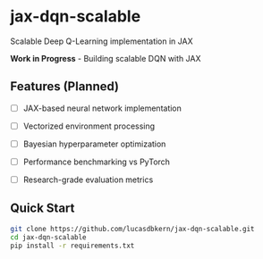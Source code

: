 # jax-dqn-scalable
Scalable Deep Q-Learning implementation in JAX

**Work in Progress** - Building scalable DQN with JAX

## Features (Planned)
- [ ] JAX-based neural network implementation
- [ ] Vectorized environment processing
- [ ] Bayesian hyperparameter optimization
- [ ] Performance benchmarking vs PyTorch
- [ ] Research-grade evaluation metrics


## Quick Start
```bash
git clone https://github.com/lucasdbkern/jax-dqn-scalable.git
cd jax-dqn-scalable
pip install -r requirements.txt
